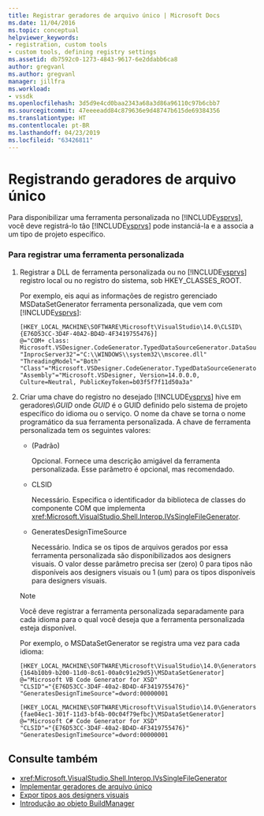 ```yaml
---
title: Registrar geradores de arquivo único | Microsoft Docs
ms.date: 11/04/2016
ms.topic: conceptual
helpviewer_keywords:
- registration, custom tools
- custom tools, defining registry settings
ms.assetid: db7592c0-1273-4843-9617-6e2ddabb6ca8
author: gregvanl
ms.author: gregvanl
manager: jillfra
ms.workload:
- vssdk
ms.openlocfilehash: 3d5d9e4cd0baa2343a68a3d86a96110c97b6cbb7
ms.sourcegitcommit: 47eeeeadd84c879636e9d48747b615de69384356
ms.translationtype: HT
ms.contentlocale: pt-BR
ms.lasthandoff: 04/23/2019
ms.locfileid: "63426811"
---
```

# <a name="registering-single-file-generators"></a>Registrando geradores de arquivo único
Para disponibilizar uma ferramenta personalizada no [!INCLUDE[vsprvs](../../code-quality/includes/vsprvs_md.md)], você deve registrá-lo tão [!INCLUDE[vsprvs](../../code-quality/includes/vsprvs_md.md)] pode instanciá-la e a associa a um tipo de projeto específico.

### <a name="to-register-a-custom-tool"></a>Para registrar uma ferramenta personalizada

1. Registrar a DLL de ferramenta personalizada ou no [!INCLUDE[vsprvs](../../code-quality/includes/vsprvs_md.md)] registro local ou no registro do sistema, sob HKEY_CLASSES_ROOT.

    Por exemplo, eis aqui as informações de registro gerenciado MSDataSetGenerator ferramenta personalizada, que vem com [!INCLUDE[vsprvs](../../code-quality/includes/vsprvs_md.md)]:

   ```
   [HKEY_LOCAL_MACHINE\SOFTWARE\Microsoft\VisualStudio\14.0\CLSID\{E76D53CC-3D4F-40A2-BD4D-4F3419755476}]
   @="COM+ class: Microsoft.VSDesigner.CodeGenerator.TypedDataSourceGenerator.DataSourceGeneratorWrapper"
   "InprocServer32"="C:\\WINDOWS\\system32\\mscoree.dll"
   "ThreadingModel"="Both"
   "Class"="Microsoft.VSDesigner.CodeGenerator.TypedDataSourceGenerator.DataSourceGeneratorWrapper"
   "Assembly"="Microsoft.VSDesigner, Version=14.0.0.0, Culture=Neutral, PublicKeyToken=b03f5f7f11d50a3a"
   ```

2. Criar uma chave do registro no desejado [!INCLUDE[vsprvs](../../code-quality/includes/vsprvs_md.md)] hive em geradores\\*GUID* onde *GUID* é o GUID definido pelo sistema de projeto específico do idioma ou o serviço. O nome da chave se torna o nome programático da sua ferramenta personalizada. A chave de ferramenta personalizada tem os seguintes valores:

   - (Padrão)

        Opcional. Fornece uma descrição amigável da ferramenta personalizada. Esse parâmetro é opcional, mas recomendado.

   - CLSID

        Necessário. Especifica o identificador da biblioteca de classes do componente COM que implementa <xref:Microsoft.VisualStudio.Shell.Interop.IVsSingleFileGenerator>.

   - GeneratesDesignTimeSource

        Necessário. Indica se os tipos de arquivos gerados por essa ferramenta personalizada são disponibilizados aos designers visuais. O valor desse parâmetro precisa ser (zero) 0 para tipos não disponíveis aos designers visuais ou 1 (um) para os tipos disponíveis para designers visuais.

   > [!NOTE]
   > Você deve registrar a ferramenta personalizada separadamente para cada idioma para o qual você deseja que a ferramenta personalizada esteja disponível.

    Por exemplo, o MSDataSetGenerator se registra uma vez para cada idioma:

   ```
   [HKEY_LOCAL_MACHINE\SOFTWARE\Microsoft\VisualStudio\14.0\Generators\{164b10b9-b200-11d0-8c61-00a0c91e29d5}\MSDataSetGenerator]
   @="Microsoft VB Code Generator for XSD"
   "CLSID"="{E76D53CC-3D4F-40a2-BD4D-4F3419755476}"
   "GeneratesDesignTimeSource"=dword:00000001

   [HKEY_LOCAL_MACHINE\SOFTWARE\Microsoft\VisualStudio\14.0\Generators\{fae04ec1-301f-11d3-bf4b-00c04f79efbc}\MSDataSetGenerator]
   @="Microsoft C# Code Generator for XSD"
   "CLSID"="{E76D53CC-3D4F-40a2-BD4D-4F3419755476}"
   "GeneratesDesignTimeSource"=dword:00000001
   ```

## <a name="see-also"></a>Consulte também
- <xref:Microsoft.VisualStudio.Shell.Interop.IVsSingleFileGenerator>
- [Implementar geradores de arquivo único](../../extensibility/internals/implementing-single-file-generators.md)
- [Expor tipos aos designers visuais](../../extensibility/internals/exposing-types-to-visual-designers.md)
- [Introdução ao objeto BuildManager](https://msdn.microsoft.com/library/50080ec2-c1c9-412c-98ef-18d7f895e7fa)